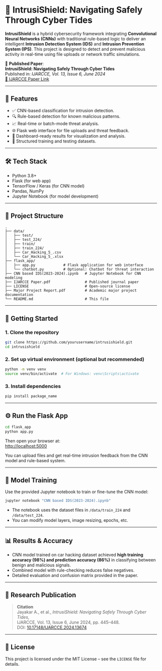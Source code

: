 # 🚨 IntrusiShield:  Navigating Safely Through  Cyber Tides 
**IntrusiShield** is a hybrid cybersecurity framework integrating **Convolutional Neural Networks (CNNs)** with traditional rule-based logic to deliver an intelligent **Intrusion Detection System (IDS)** and **Intrusion Prevention System (IPS)**. This project is designed to detect and prevent malicious activity in real-time using file uploads or network traffic simulations.

📄 **Published Paper**:  
**IntrusiShield: Navigating Safely Through Cyber Tides**  
Published in: *IJARCCE, Vol. 13, Issue 6, June 2024*  
[🔗 IJARCCE Paper Link](https://ijarcce.com/wp-content/uploads/2024/07/IJARCCE.2024.13674.pdf)

---

## 🧠 Features

- ✅ CNN-based classification for intrusion detection.
- 🔍 Rule-based detection for known malicious patterns.
- 📈 Real-time or batch-mode threat analysis.
- 🌐 Flask web interface for file uploads and threat feedback.
- 🧾 Dashboard-ready results for visualization and analysis.
- 📁 Structured training and testing datasets.

---

## 🛠️ Tech Stack

- Python 3.8+
- Flask (for web app)
- TensorFlow / Keras (for CNN model)
- Pandas, NumPy
- Jupyter Notebook (for model development)

---

## 📂 Project Structure

```
.
├── data/
│   ├── test/
│   ├── test_224/
│   ├── train/
│   ├── train_224/
│   ├── Car_Hacking_5_.csv
│   └── Car_Hacking_5_.xlsx
├── flask_app/
│   ├── app.py             # Flask application for web interface
│   └── chatbot.py         # Optional: Chatbot for threat interaction
├── CNN based IDS(2023-2024).ipynb   # Jupyter Notebook for CNN modeling
├── IJARCCE Paper.pdf                # Published journal paper
├── LICENSE                          # Open-source license
├── Major Project Report.pdf         # Academic major project documentation
└── README.md                        # This file
```

---

## 🚀 Getting Started

### 1. Clone the repository

```bash
git clone https://github.com/yourusername/intrusishield.git
cd intrusishield
```

### 2. Set up virtual environment (optional but recommended)

```bash
python -m venv venv
source venv/bin/activate  # For Windows: venv\Scripts\activate
```

### 3. Install dependencies

```bash
pip install package_name
```

---

## ⚙️ Run the Flask App

```bash
cd flask_app
python app.py
```

Then open your browser at:  
[http://localhost:5000](http://localhost:5000)

You can upload files and get real-time intrusion feedback from the CNN model and rule-based system.

---

## 🧪 Model Training

Use the provided Jupyter notebook to train or fine-tune the CNN model:

```bash
jupyter notebook "CNN based IDS(2023-2024).ipynb"
```

- The notebook uses the dataset files in `/data/train_224` and `/data/test_224`.
- You can modify model layers, image resizing, epochs, etc.

---

## 📊 Results & Accuracy

- CNN model trained on car hacking dataset achieved **high training accuracy (98%) and prediction accuracy (86%)** in classifying between benign and malicious signals.
- Combined model with rule-checking reduces false negatives.
- Detailed evaluation and confusion matrix provided in the paper.

---

## 📜 Research Publication

> **Citation**  
Jayakar A., et al., *IntrusiShield: Navigating Safely Through Cyber Tides*,  
IJARCCE, Vol. 13, Issue 6, June 2024, pp. 445–448.  
DOI: [10.17148/IJARCCE.2024.13674](https://doi.org/10.17148/IJARCCE.2024.13674)

---

## 🧾 License

This project is licensed under the MIT License – see the `LICENSE` file for details.

